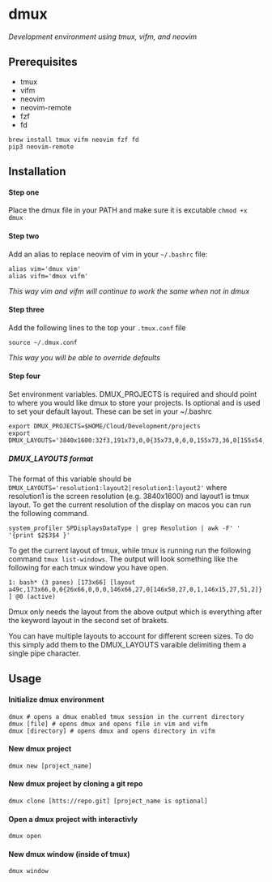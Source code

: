 # dmux
*Development environment using tmux, vifm, and neovim*

## Prerequisites
- tmux
- vifm
- neovim
- neovim-remote
- fzf
- fd
```
brew install tmux vifm neovim fzf fd
pip3 neovim-remote
```

## Installation
#### Step one
Place the dmux file in your PATH and make sure it is excutable `chmod +x dmux`
#### Step two
Add an alias to replace neovim of vim in your `~/.bashrc` file: 
```
alias vim='dmux vim'
alias vifm='dmux vifm'

```
*This way vim and vifm will continue to work the same when not in dmux*

#### Step three
Add the following lines to the top your `.tmux.conf` file
```
source ~/.dmux.conf
```
*This way you will be able to override defaults*

#### Step four
Set environment variables. DMUX_PROJECTS is required and should point to where you would like dmux to store your projects. Is optional and is used to set your default layout. These can be set in your ~/.bashrc
```
export DMUX_PROJECTS=$HOME/Cloud/Development/projects
export DMUX_LAYOUTS='3840x1600:32f3,191x73,0,0{35x73,0,0,0,155x73,36,0[155x54,36,0,1,155x18,36,55,2]}|2560x1600:ea33,130x35,0,0{20x35,0,0,0,109x35,21,0[109x26,21,0,1,109x8,21,27,2]}'

```
##### DMUX_LAYOUTS format
The format of this variable should be `DMUX_LAYOUTS='resolution1:layout2|resolution1:layout2'` where resolution1 is the screen resolution (e.g. 3840x1600) and layout1 is tmux layout. To get the current resolution of the display on macos you can run the following command.

```system_profiler SPDisplaysDataType | grep Resolution | awk -F' ' '{print $2$3$4 }'```

To get the current layout of tmux, while tmux is running run the following command `tmux list-windows`. The output will look something like the following for each tmux window you have open.

```1: bash* (3 panes) [173x66] [layout a49c,173x66,0,0{26x66,0,0,0,146x66,27,0[146x50,27,0,1,146x15,27,51,2]}] @0 (active)```

Dmux only needs the layout from the above output which is everything after the keyword layout in the second set of brakets. 

You can have multiple layouts to account for different screen sizes. To do this simply add them to the DMUX_LAYOUTS varaible delimiting them a single pipe character.


## Usage

#### Initialize dmux environment
`dmux # opens a dmux enabled tmux session in the current directory`<br/>
`dmux [file] # opens dmux and opens file in vim and vifm`<br/>
`dmux [directory] # opens dmux and opens directory in vifm`<br/>

#### New dmux project
`dmux new [project_name]`

#### New dmux project by cloning a git repo
`dmux clone [htts://repo.git] [project_name is optional]`

#### Open a dmux project with interactivly
`dmux open`

#### New dmux window (inside of tmux)
`dmux window`
